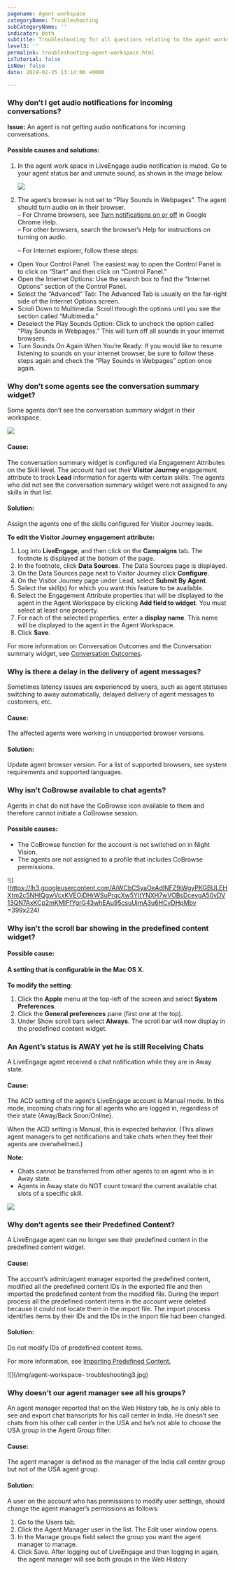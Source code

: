 ```yaml
---
pagename: Agent workspace
categoryName: Troubleshooting
subCategoryName: ''
indicator: both
subtitle: Troubleshooting for all questions relating to the agent workspace
level3: ''
permalink: troubleshooting-agent-workspace.html
isTutorial: false
isNew: false
date: 2019-02-25 13:14:06 +0000

---
```

### Why don’t I get audio notifications for incoming conversations?

**Issue:** An agent is not getting audio notifications for incoming conversations.

#### Possible causes and solutions:

1. In the agent work space in LiveEngage audio notification is muted. Go to your agent status bar and unmute sound, as shown in the image below.

   ![](/img/troubleshooting-agentworkspace.png)
2. The agent’s browser is not set to “Play Sounds in Webpages”. The agent should turn audio on in their browser.  
   – For Chrome browsers, see [Turn notifications on or off](https://support.google.com/chrome/answer/3220216?co=GENIE.Platform%3DDesktop&hl=en) in Google Chrome Help.  
   – For other browsers, search the browser’s Help for instructions on turning on audio.

   – For Internet explorer, follow these steps:

* Open Your Control Panel: The easiest way to open the Control Panel is to click on “Start” and then click on “Control Panel.”
* Open the Internet Options: Use the search box to find the “Internet Options” section of the Control Panel.
* Select the “Advanced” Tab: The Advanced Tab is usually on the far-right side of the Internet Options screen.
* Scroll Down to Multimedia: Scroll through the options until you see the section called “Multimedia.”
* Deselect the Play Sounds Option: Click to uncheck the option called “Play Sounds in Webpages.” This will turn off all sounds in your internet browsers.
* Turn Sounds On Again When You’re Ready: If you would like to resume listening to sounds on your internet browser, be sure to follow these steps again and check the “Play Sounds in Webpages” option once again.

### Why don’t some agents see the conversation summary widget?

Some agents don’t see the conversation summary widget in their workspace.

![](/img/agent-workspace-troubleshooting1.png)

#### Cause:

The conversation summary widget is configured via Engagement Attributes on the Skill level. The account had set their **Visitor Journey** engagement attribute to track **Lead** information for agents with certain skills. The agents who did not see the conversation summary widget were not assigned to any skills in that list.

#### Solution:

Assign the agents one of the skills configured for Visitor Journey leads.

**To edit the Visitor Journey** **engagement attribute:**

1. Log into **LiveEngage**, and then click on the **Campaigns** tab. The footnote is displayed at the bottom of the page.
2. In the footnote, click **Data Sources**. The Data Sources page is displayed.
3. On the Data Sources page next to Visitor Journey click **Configure**.
4. On the Visitor Journey page under Lead, select **Submit By Agent**.
5. Select the skill(s) for which you want this feature to be available.
6. Select the Engagement Attribute properties that will be displayed to the agent in the Agent Workspace by clicking **Add field to widget**. You must select at least one property.
7. For each of the selected properties, enter a **display name**. This name will be displayed to the agent in the Agent Workspace.
8. Click **Save**.

For more information on Conversation Outcomes and the Conversation summary widget, see [Conversation Outcomes](data-reporting-engagement-attributes-conversation-outcomes.html).

### Why is there a delay in the delivery of agent messages?

Sometimes latency issues are experienced by users, such as agent statuses switching to away automatically, delayed delivery of agent messages to customers, etc.

#### Cause:

The affected agents were working in unsupported browser versions.

#### Solution:

Update agent browser version. For a list of supported browsers, see system requirements and supported languages.

### Why isn’t CoBrowse available to chat agents?

Agents in chat do not have the CoBrowse icon available to them and therefore cannot initiate a CoBrowse session.

#### Possible causes:

* The CoBrowse function for the account is not switched on in Night Vision.
* The agents are not assigned to a profile that includes CoBrowse permissions.

![](https://lh3.googleusercontent.com/AiWCbCSyaOeAdlNFZ9iWgyPKGBULEHXtm2c5NHIQgwVcxKVEOiDHrWSuPrqcXw5YItYNXH7wVOBsDceygA50vDV13QN7AxKCp2mKMIFfYgrG43whEAu95csuUjmA3u6HCvDHpMbv =399x224)

### Why isn’t the scroll bar showing in the predefined content widget?

#### Possible cause:

#### A setting that is configurable in the Mac OS X.

**To modify the setting**:

1. Click the **Apple** menu at the top-left of the screen and select **System Preferences**.
2. Click the **General preferences** pane (first one at the top).
3. Under Show scroll bars select **Always**. The scroll bar will now display in the predefined content widget.

### An Agent’s status is AWAY yet he is still Receiving Chats

A LiveEngage agent received a chat notification while they are in Away state.

#### Cause:

The ACD setting of the agent’s LiveEngage account is Manual mode. In this mode, incoming chats ring for all agents who are logged in, regardless of their state (Away/Back Soon/Online).

When the ACD setting is Manual, this is expected behavior. (This allows agent managers to get notifications and take chats when they feel their agents are overwhelmed.)

**Note:**

* Chats cannot be transferred from other agents to an agent who is in Away state.
* Agents in Away state do NOT count toward the current available chat slots of a specific skill.

![](/img/Agent-workspace-troubleshooting.png)

### Why don’t agents see their Predefined Content?

A LiveEngage agent can no longer see their predefined content in the predefined content widget.

#### Cause:

The account’s admin/agent manager exported the predefined content, modified all the predefined content IDs in the exported file and then imported the predefined content from the modified file. During the import process all the predefined content items in the account were deleted because it could not locate them in the import file. The import process identifies items by their IDs and the IDs in the import file had been changed.

#### Solution:

Do not modify IDs of predefined content items.

For more information, see [Importing Predefined Content.](agent-manager-workspace-workspace-configuration-importing-predefined-content.html)

![](/img/agent-workspace- troubleshooting3.jpg)

### Why doesn’t our agent manager see all his groups?

An agent manager reported that on the Web History tab, he is only able to see and export chat transcripts for his call center in India. He doesn’t see chats from his other call center in the USA and he’s not able to choose the USA group in the Agent Group filter.

#### Cause:

The agent manager is defined as the manager of the India call center group but not of the USA agent group.

#### Solution:

A user on the account who has permissions to modify user settings, should change the agent manager’s permissions as follows:

1. Go to the Users tab.
2. Click the Agent Manager user in the list. The Edit user window opens.
3. In the Manage groups field select the group you want the agent manager to manage.
4. Click Save. After logging out of LiveEngage and then logging in again, the agent manager will see both groups in the Web History